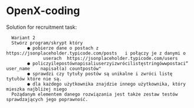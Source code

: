 # OpenX-coding
Solution for recruitment task:

      Wariant 2
      Stwórz program/skrypt który
            ● pobierze dane o postach z  https://jsonplaceholder.typicode.com/posts   i połączy je z danymi o
                  userach  https://jsonplaceholder.typicode.com/users 
            ● policzyilepostównapisaliuserzyizwrócilistęstringówwpostaci“ user_name    napisał(a) countpostów"
            ● sprawdzi czy tytuły postów są unikalne i zwróci listę tytułów które nie są.
            ● dla każdego użytkownika znajdzie innego użytkownika, który mieszka najbliżej niego
      Pożądanym elementem danego rozwiązania jest także zestaw testów sprawdzających jego poprawność.
